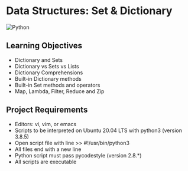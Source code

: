# Data Structures: Set & Dictionary
![Python](https://img.shields.io/badge/python-3670A0?style=for-the-badge&logo=python&logoColor=ffdd54)

## Learning Objectives
* Dictionary and Sets
* Dictionary vs Sets vs Lists
* Dictionary Comprehensions
* Built-in Dictionary methods
* Built-in Set methods and operators
* Map, Lambda, Filter, Reduce and Zip

## Project Requirements
* Editors: vi, vim, or emacs
* Scripts to be interpreted on Ubuntu 20.04 LTS with python3 (version 3.8.5)
* Open script file with line >> #!/usr/bin/python3
* All files end with a new line
* Python script must pass pycodestyle (version 2.8.*)
* All scripts are executable
